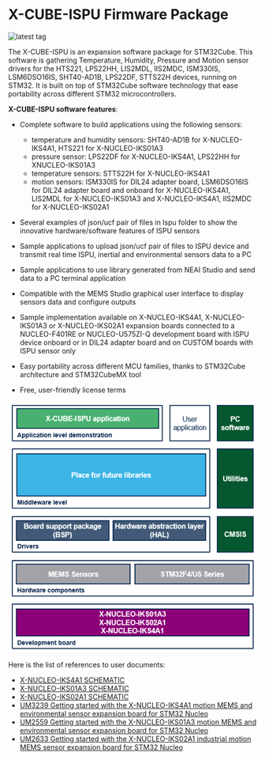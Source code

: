 # X-CUBE-ISPU Firmware Package

![latest tag](https://img.shields.io/github/v/tag/STMicroelectronics/x-cube-ispu.svg?color=brightgreen)

The X-CUBE-ISPU is an expansion software package for STM32Cube. This software is gathering Temperature, Humidity, Pressure and Motion sensor drivers for the HTS221, LPS22HH, LIS2MDL, IIS2MDC, ISM330IS, LSM6DSO16IS, SHT40-AD1B, LPS22DF, STTS22H devices, running on STM32. It is built on top of STM32Cube software technology that ease portability across different STM32 microcontrollers.

**X-CUBE-ISPU software features**:

- Complete software to build applications using the following sensors:

  - temperature and humidity sensors: SHT40-AD1B for X-NUCLEO-IKS4A1, HTS221 for X-NUCLEO-IKS01A3
  - pressure sensor: LPS22DF for X-NUCLEO-IKS4A1, LPS22HH for XNUCLEO-IKS01A3
  - temperature sensors: STTS22H for X-NUCLEO-IKS4A1
  - motion sensors: ISM330IS for DIL24 adapter board, LSM6DSO16IS for DIL24 adapter board and onboard for X-NUCLEO-IKS4A1, LIS2MDL for X-NUCLEO-IKS01A3 and X-NUCLEO-IKS4A1, IIS2MDC for X-NUCLEO-IKS02A1

- Several examples of json/ucf pair of files in Ispu folder to show the innovative hardware/software features of ISPU sensors

- Sample applications to upload json/ucf pair of files to ISPU device and transmit real time ISPU, inertial and environmental sensors data to a PC

- Sample applications to use library generated from NEAI Studio and send data to a PC terminal application

- Compatible with the MEMS Studio graphical user interface to display sensors data and configure outputs

- Sample implementation available on X-NUCLEO-IKS4A1, X-NUCLEO-IKS01A3 or X-NUCLEO-IKS02A1 expansion boards connected to a NUCLEO-F401RE or NUCLEO-U575ZI-Q development board with ISPU device onboard or in DIL24 adapter board and on CUSTOM boards with ISPU sensor only

- Easy portability across different MCU families, thanks to STM32Cube architecture and STM32CubeMX tool

- Free, user-friendly license terms

[![The X-CUBE-ISPU package contents](_htmresc/X-CUBE-ISPU_components_2022.png)]()

Here is the list of references to user documents:

- [X-NUCLEO-IKS4A1 SCHEMATIC](https://www.st.com/resource/en/schematic_pack/x-nucleo-iks4a1_schematic.pdf)
- [X-NUCLEO-IKS01A3 SCHEMATIC](https://www.st.com/resource/en/schematic_pack/x-nucleo-iks01a3_schematic.pdf)
- [X-NUCLEO-IKS02A1 SCHEMATIC](https://www.st.com/resource/en/schematic_pack/x-nucleo-iks02a1_schematic.pdf)
- [UM3239 Getting started with the X-NUCLEO-IKS4A1 motion MEMS and environmental sensor expansion board for STM32 Nucleo](https://www.st.com/resource/en/user_manual/um3239-getting-started-with-the-xnucleoiks4a1-motion-mems-and-environmental-sensor-expansion-board-for-stm32-nucleo-stmicroelectronics.pdf)
- [UM2559 Getting started with the X-NUCLEO-IKS01A3 motion MEMS and environmental sensor expansion board for STM32 Nucleo](https://www.st.com/resource/en/user_manual/um2559-getting-started-with-the-xnucleoiks01a3-motion-mems-and-environmental-sensor-expansion-board-for-stm32-nucleo-stmicroelectronics.pdf)
- [UM2633 Getting started with the X-NUCLEO-IKS02A1 industrial motion MEMS sensor expansion board for STM32 Nucleo](https://www.st.com/resource/en/user_manual/um2633-getting-started-with-the-xnucleoiks02a1-industrial-motion-mems-sensor-expansion-board-for-stm32-nucleo-stmicroelectronics.pdf)

